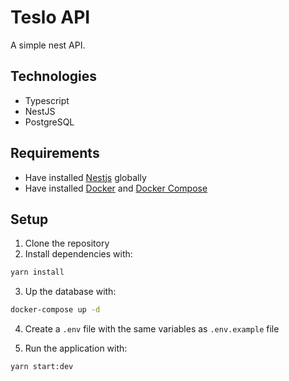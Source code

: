 # Teslo API

A simple nest API.

## Technologies

- Typescript
- NestJS
- PostgreSQL

## Requirements

- Have installed [Nestjs](https://docs.nestjs.com/cli/overview#installation) globally
- Have installed [Docker](https://docs.docker.com/get-docker/) and [Docker Compose](https://docs.docker.com/compose/install/)

## Setup

1. Clone the repository
2. Install dependencies with:

```sh
yarn install
```

3. Up the database with:

```sh
docker-compose up -d
```

4. Create a `.env` file with the same variables as `.env.example` file

5. Run the application with:

```sh
yarn start:dev
```
